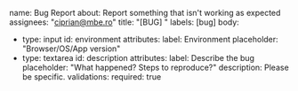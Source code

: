 name: Bug Report
about: Report something that isn't working as expected
assignees: "ciprian@mbe.ro"
title: "[BUG] <your title here>"
labels: [bug]
body:
  - type: input
    id: environment
    attributes:
      label: Environment
      placeholder: "Browser/OS/App version"
  - type: textarea
    id: description
    attributes:
      label: Describe the bug
      placeholder: "What happened? Steps to reproduce?"
      description: Please be specific.
    validations:
      required: true
